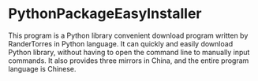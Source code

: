# PythonPackageEasyInstaller
This program is a Python library convenient download program written by RanderTorres in Python language. It can quickly and easily download Python library, without having to open the command line to manually input commands. It also provides three mirrors in China, and the entire program language is Chinese.
